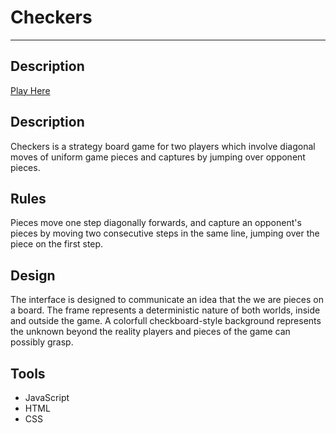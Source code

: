 # Checkers
--------

## Description
[Play Here](https://narex111.github.io/Checkers/)<br>

## Description
Checkers is a strategy board game for two players which involve diagonal moves of uniform game pieces and captures by jumping over opponent pieces.

## Rules
Pieces move one step diagonally forwards, and capture an opponent's pieces by moving two consecutive steps in the same line, jumping over the piece on the first step.

## Design
The interface is designed to communicate an idea that the we are pieces on a board. The frame represents a deterministic nature of both worlds, inside and outside the game. A colorfull checkboard-style background represents the unknown beyond the reality players and pieces of the game can possibly grasp.

## Tools
* JavaScript
* HTML
* CSS
